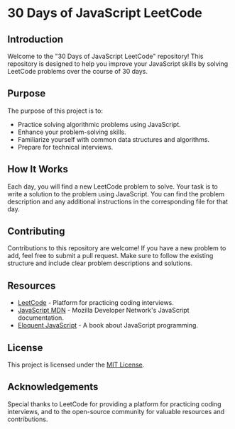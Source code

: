 # 30 Days of JavaScript LeetCode

## Introduction
Welcome to the "30 Days of JavaScript LeetCode" repository! This repository is designed to help you improve your JavaScript skills by solving LeetCode problems over the course of 30 days.

## Purpose
The purpose of this project is to:
- Practice solving algorithmic problems using JavaScript.
- Enhance your problem-solving skills.
- Familiarize yourself with common data structures and algorithms.
- Prepare for technical interviews.

## How It Works
Each day, you will find a new LeetCode problem to solve. Your task is to write a solution to the problem using JavaScript. You can find the problem description and any additional instructions in the corresponding file for that day.

## Contributing
Contributions to this repository are welcome! If you have a new problem to add, feel free to submit a pull request. Make sure to follow the existing structure and include clear problem descriptions and solutions.

## Resources
- [LeetCode](https://leetcode.com/) - Platform for practicing coding interviews.
- [JavaScript MDN](https://developer.mozilla.org/en-US/docs/Web/JavaScript) - Mozilla Developer Network's JavaScript documentation.
- [Eloquent JavaScript](https://eloquentjavascript.net/) - A book about JavaScript programming.

## License
This project is licensed under the [MIT License](LICENSE).

## Acknowledgements
Special thanks to LeetCode for providing a platform for practicing coding interviews, and to the open-source community for valuable resources and contributions.
